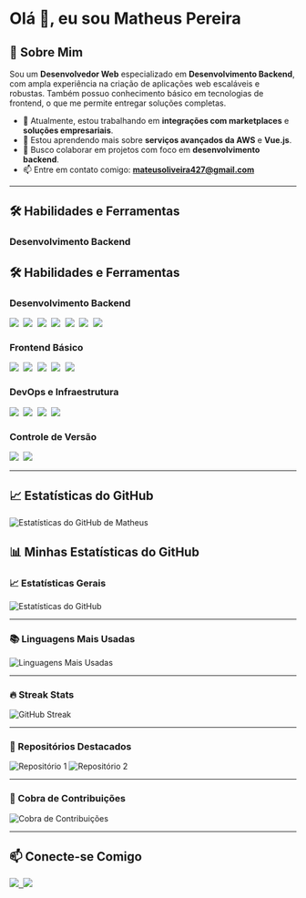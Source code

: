# Olá 👋, eu sou Matheus Pereira

## 🚀 Sobre Mim
Sou um **Desenvolvedor Web** especializado em **Desenvolvimento Backend**, com ampla experiência na criação de aplicações web escaláveis e robustas. Também possuo conhecimento básico em tecnologias de frontend, o que me permite entregar soluções completas.

- 🔭 Atualmente, estou trabalhando em **integrações com marketplaces** e **soluções empresariais**.
- 🌱 Estou aprendendo mais sobre **serviços avançados da AWS** e **Vue.js**.
- 👯 Busco colaborar em projetos com foco em **desenvolvimento backend**.
- 📫 Entre em contato comigo: **mateusoliveira427@gmail.com**

---

## 🛠️ Habilidades e Ferramentas

### Desenvolvimento Backend
## 🛠️ Habilidades e Ferramentas

### Desenvolvimento Backend

<kbd> <img src="https://img.shields.io/badge/PHP-777BB4?style=for-the-badge&logo=php&logoColor=white" /> </kbd>
<kbd> <img src="https://img.shields.io/badge/Laravel-FF2D20?style=for-the-badge&logo=laravel&logoColor=white" /> </kbd>
<kbd> <img src="https://img.shields.io/badge/MySQL-4479A1?style=for-the-badge&logo=mysql&logoColor=white" /> </kbd>
<kbd> <img src="https://img.shields.io/badge/SQL%20Server-CC2927?style=for-the-badge&logo=microsoft-sql-server&logoColor=white" /> </kbd>
<kbd> <img src="https://img.shields.io/badge/Apache-D22128?style=for-the-badge&logo=apache&logoColor=white" /> </kbd>
<kbd> <img src="https://img.shields.io/badge/Nginx-269539?style=for-the-badge&logo=nginx&logoColor=white" /> </kbd>
<kbd> <img src="https://img.shields.io/badge/Apache%20Kafka-231F20?style=for-the-badge&logo=apache-kafka&logoColor=white" /> </kbd>

### Frontend Básico
<kbd> <img src="https://img.shields.io/badge/HTML5-E34F26?style=for-the-badge&logo=html5&logoColor=white" /> </kbd>
<kbd> <img src="https://img.shields.io/badge/CSS3-1572B6?style=for-the-badge&logo=css3&logoColor=white" /> </kbd>
<kbd> <img src="https://img.shields.io/badge/Bootstrap-7952B3?style=for-the-badge&logo=bootstrap&logoColor=white" /> </kbd>
<kbd> <img src="https://img.shields.io/badge/JavaScript-F7DF1E?style=for-the-badge&logo=javascript&logoColor=black" /> </kbd>
<kbd> <img src="https://img.shields.io/badge/Vue.js-4FC08D?style=for-the-badge&logo=vue.js&logoColor=white" /> </kbd>

### DevOps e Infraestrutura
<kbd> <img src="https://img.shields.io/badge/AWS%20EC2-FF9900?style=for-the-badge&logo=amazon-aws&logoColor=white" /> </kbd>
<kbd> <img src="https://img.shields.io/badge/AWS%20SQS-FF9900?style=for-the-badge&logo=amazon-aws&logoColor=white" /> </kbd>
<kbd> <img src="https://img.shields.io/badge/AWS%20RDS-527FFF?style=for-the-badge&logo=amazon-aws&logoColor=white" /> </kbd>
<kbd> <img src="https://img.shields.io/badge/Linux-FCC624?style=for-the-badge&logo=linux&logoColor=black" /> </kbd>

### Controle de Versão
<kbd> <img src="https://img.shields.io/badge/Git-F05032?style=for-the-badge&logo=git&logoColor=white" /> </kbd>
<kbd> <img src="https://img.shields.io/badge/GitHub-181717?style=for-the-badge&logo=github&logoColor=white" /> </kbd>

---

## 📈 Estatísticas do GitHub
![Estatísticas do GitHub de Matheus](https://github-readme-stats.vercel.app/api?username=matheuspereira&show_icons=true&theme=dark)


## 📊 Minhas Estatísticas do GitHub

### 📈 Estatísticas Gerais
![Estatísticas do GitHub](https://github-readme-stats.vercel.app/api?username=am-matheusoliveira&show_icons=true&theme=dark&count_private=true)

---

### 📚 Linguagens Mais Usadas
![Linguagens Mais Usadas](https://github-readme-stats.vercel.app/api/top-langs/?username=am-matheusoliveira&layout=compact&theme=dark)

---

### 🔥 Streak Stats
![GitHub Streak](https://streak-stats.demolab.com?user=am-matheusoliveira&theme=dark&date_format=M%20j%5B%2C%20Y%5D)

---

### 📌 Repositórios Destacados
![Repositório 1](https://github-readme-stats.vercel.app/api/pin/?username=am-matheusoliveira&repo=nome-do-repositorio-1&theme=dark)
![Repositório 2](https://github-readme-stats.vercel.app/api/pin/?username=am-matheusoliveira&repo=nome-do-repositorio-2&theme=dark)

---

### 🐍 Cobra de Contribuições
![Cobra de Contribuições](https://github.com/am-matheusoliveira/am-matheusoliveira/blob/output/github-contribution-grid-snake.svg)



---

## 📫 Conecte-se Comigo
<kbd> <a href="https://www.linkedin.com/in/am-matheusoliveira" target="_blank"> <img src="https://img.shields.io/badge/LinkedIn-0077B5?style=for-the-badge&logo=linkedin&logoColor=white" /> </a> </kbd>
<kbd> <a href="mailto:mateusoliveira427@gmail.com"> <img src="https://img.shields.io/badge/Email-D14836?style=for-the-badge&logo=gmail&logoColor=white" /> </a> </kbd>

